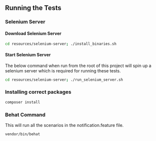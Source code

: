 ## Running the Tests
### Selenium Server
#### Download Selenium Server

```bash
cd resources/selenium-server; ./install_binaries.sh

```

#### Start Selenium Server
The below command when run from the root of this project will spin up a selenium server which is required for running these tests.
```bash
cd resources/selenium-server; ./run_selenium_server.sh

```
### Installing correct packages
```bash
composer install
```
### Behat Command
This will run all the scenarios in the notification.feature file.
```bash
vendor/bin/behat
```
